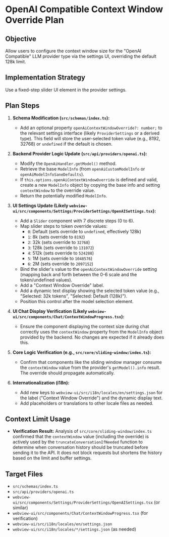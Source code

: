 # OpenAI Compatible Context Window Override Plan

## Objective

Allow users to configure the context window size for the "OpenAI Compatible" LLM provider type via the settings UI, overriding the default 128k limit.

## Implementation Strategy

Use a fixed-step slider UI element in the provider settings.

## Plan Steps

1.  **Schema Modification (`src/schemas/index.ts`):**
    *   Add an optional property `openAiContextWindowOverride?: number;` to the relevant settings interface (likely `ProviderSettings` or a derived type). This field will store the user-selected token value (e.g., 8192, 32768) or `undefined` if the default is chosen.

2.  **Backend Provider Logic Update (`src/api/providers/openai.ts`):**
    *   Modify the `OpenAiHandler.getModel()` method.
    *   Retrieve the base `ModelInfo` (from `openAiCustomModelInfo` or `openAiModelInfoSaneDefaults`).
    *   If `this.options.openAiContextWindowOverride` is defined and valid, create a new `ModelInfo` object by copying the base info and setting `contextWindow` to the override value.
    *   Return the potentially modified `ModelInfo`.

3.  **UI Settings Update (Likely `webview-ui/src/components/Settings/ProviderSettings/OpenAISettings.tsx`):**
    *   Add a `Slider` component with 7 discrete steps (0 to 6).
    *   Map slider steps to token override values:
        *   `0`: Default (sets override to `undefined`, effectively 128k)
        *   `1`: 8k (sets override to `8192`)
        *   `2`: 32k (sets override to `32768`)
        *   `3`: 128k (sets override to `131072`)
        *   `4`: 512k (sets override to `524288`)
        *   `5`: 1M (sets override to `1048576`)
        *   `6`: 2M (sets override to `2097152`)
    *   Bind the slider's value to the `openAiContextWindowOverride` setting (mapping back and forth between the 0-6 scale and the token/undefined values).
    *   Add a "Context Window Override" label.
    *   Add a dynamic text display showing the selected token value (e.g., "Selected: 32k tokens", "Selected: Default (128k)").
    *   Position this control after the model selection element.

4.  **UI Chat Display Verification (Likely `webview-ui/src/components/Chat/ContextWindowProgress.tsx`):**
    *   Ensure the component displaying the context size during chat correctly uses the `contextWindow` property from the `ModelInfo` object provided by the backend. No changes are expected if it already does this.

5.  **Core Logic Verification (e.g., `src/core/sliding-window/index.ts`):**
    *   Confirm that components like the sliding window manager consume the `contextWindow` value from the provider's `getModel().info` result. The override should propagate automatically.

6.  **Internationalization (i18n):**
    *   Add new keys to `webview-ui/src/i18n/locales/en/settings.json` for the label ("Context Window Override") and the dynamic display text.
    *   Add placeholders or translations to other locale files as needed.
  
   ## Context Limit Usage
  
   *   **Verification Result:** Analysis of `src/core/sliding-window/index.ts` confirmed that the `contextWindow` value (including the override) is actively used by the `truncateConversationIfNeeded` function to determine when conversation history should be truncated before sending it to the API. It does not block requests but shortens the history based on the limit and buffer settings.
  
   ## Target Files

*   `src/schemas/index.ts`
*   `src/api/providers/openai.ts`
*   `webview-ui/src/components/Settings/ProviderSettings/OpenAISettings.tsx` (or similar)
*   `webview-ui/src/components/Chat/ContextWindowProgress.tsx` (for verification)
*   `webview-ui/src/i18n/locales/en/settings.json`
*   `webview-ui/src/i18n/locales/*/settings.json` (as needed)